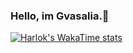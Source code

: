 ### Hello, im Gvasalia.👋

[![Harlok's WakaTime stats](https://github-readme-stats.vercel.app/api/wakatime?username=demnagvasalia)](https://github.com/anuraghazra/github-readme-stats)
